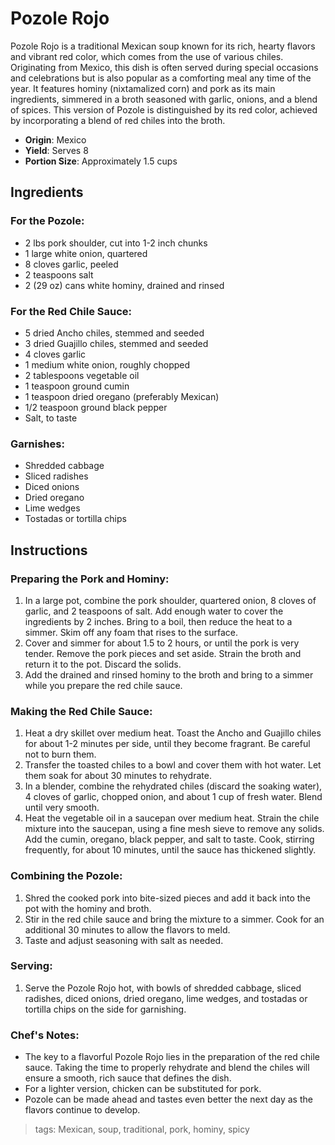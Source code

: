 # Pozole Rojo

Pozole Rojo is a traditional Mexican soup known for its rich, hearty flavors and vibrant red color, which comes from the use of various chiles. Originating from Mexico, this dish is often served during special occasions and celebrations but is also popular as a comforting meal any time of the year. It features hominy (nixtamalized corn) and pork as its main ingredients, simmered in a broth seasoned with garlic, onions, and a blend of spices. This version of Pozole is distinguished by its red color, achieved by incorporating a blend of red chiles into the broth.

- **Origin**: Mexico
- **Yield**: Serves 8
- **Portion Size**: Approximately 1.5 cups

## Ingredients

### For the Pozole:
- 2 lbs pork shoulder, cut into 1-2 inch chunks
- 1 large white onion, quartered
- 8 cloves garlic, peeled
- 2 teaspoons salt
- 2 (29 oz) cans white hominy, drained and rinsed

### For the Red Chile Sauce:
- 5 dried Ancho chiles, stemmed and seeded
- 3 dried Guajillo chiles, stemmed and seeded
- 4 cloves garlic
- 1 medium white onion, roughly chopped
- 2 tablespoons vegetable oil
- 1 teaspoon ground cumin
- 1 teaspoon dried oregano (preferably Mexican)
- 1/2 teaspoon ground black pepper
- Salt, to taste

### Garnishes:
- Shredded cabbage
- Sliced radishes
- Diced onions
- Dried oregano
- Lime wedges
- Tostadas or tortilla chips

## Instructions

### Preparing the Pork and Hominy:
1. In a large pot, combine the pork shoulder, quartered onion, 8 cloves of garlic, and 2 teaspoons of salt. Add enough water to cover the ingredients by 2 inches. Bring to a boil, then reduce the heat to a simmer. Skim off any foam that rises to the surface.
2. Cover and simmer for about 1.5 to 2 hours, or until the pork is very tender. Remove the pork pieces and set aside. Strain the broth and return it to the pot. Discard the solids.
3. Add the drained and rinsed hominy to the broth and bring to a simmer while you prepare the red chile sauce.

### Making the Red Chile Sauce:
1. Heat a dry skillet over medium heat. Toast the Ancho and Guajillo chiles for about 1-2 minutes per side, until they become fragrant. Be careful not to burn them.
2. Transfer the toasted chiles to a bowl and cover them with hot water. Let them soak for about 30 minutes to rehydrate.
3. In a blender, combine the rehydrated chiles (discard the soaking water), 4 cloves of garlic, chopped onion, and about 1 cup of fresh water. Blend until very smooth.
4. Heat the vegetable oil in a saucepan over medium heat. Strain the chile mixture into the saucepan, using a fine mesh sieve to remove any solids. Add the cumin, oregano, black pepper, and salt to taste. Cook, stirring frequently, for about 10 minutes, until the sauce has thickened slightly.

### Combining the Pozole:
1. Shred the cooked pork into bite-sized pieces and add it back into the pot with the hominy and broth.
2. Stir in the red chile sauce and bring the mixture to a simmer. Cook for an additional 30 minutes to allow the flavors to meld.
3. Taste and adjust seasoning with salt as needed.

### Serving:
1. Serve the Pozole Rojo hot, with bowls of shredded cabbage, sliced radishes, diced onions, dried oregano, lime wedges, and tostadas or tortilla chips on the side for garnishing.

### Chef's Notes:
- The key to a flavorful Pozole Rojo lies in the preparation of the red chile sauce. Taking the time to properly rehydrate and blend the chiles will ensure a smooth, rich sauce that defines the dish.
- For a lighter version, chicken can be substituted for pork.
- Pozole can be made ahead and tastes even better the next day as the flavors continue to develop.

> tags: Mexican, soup, traditional, pork, hominy, spicy